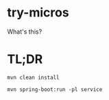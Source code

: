 # try-micros

What's this?

# TL;DR

    mvn clean install
    
    mvn spring-boot:run -pl service
    
    